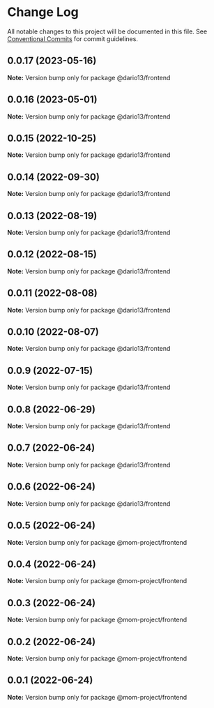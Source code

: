# Change Log

All notable changes to this project will be documented in this file.
See [Conventional Commits](https://conventionalcommits.org) for commit guidelines.

## 0.0.17 (2023-05-16)

**Note:** Version bump only for package @dario13/frontend

## 0.0.16 (2023-05-01)

**Note:** Version bump only for package @dario13/frontend

## 0.0.15 (2022-10-25)

**Note:** Version bump only for package @dario13/frontend

## 0.0.14 (2022-09-30)

**Note:** Version bump only for package @dario13/frontend

## 0.0.13 (2022-08-19)

**Note:** Version bump only for package @dario13/frontend

## 0.0.12 (2022-08-15)

**Note:** Version bump only for package @dario13/frontend

## 0.0.11 (2022-08-08)

**Note:** Version bump only for package @dario13/frontend

## 0.0.10 (2022-08-07)

**Note:** Version bump only for package @dario13/frontend

## 0.0.9 (2022-07-15)

**Note:** Version bump only for package @dario13/frontend

## 0.0.8 (2022-06-29)

**Note:** Version bump only for package @dario13/frontend

## 0.0.7 (2022-06-24)

**Note:** Version bump only for package @dario13/frontend

## 0.0.6 (2022-06-24)

**Note:** Version bump only for package @dario13/frontend

## 0.0.5 (2022-06-24)

**Note:** Version bump only for package @mom-project/frontend

## 0.0.4 (2022-06-24)

**Note:** Version bump only for package @mom-project/frontend

## 0.0.3 (2022-06-24)

**Note:** Version bump only for package @mom-project/frontend

## 0.0.2 (2022-06-24)

**Note:** Version bump only for package @mom-project/frontend

## 0.0.1 (2022-06-24)

**Note:** Version bump only for package @mom-project/frontend

